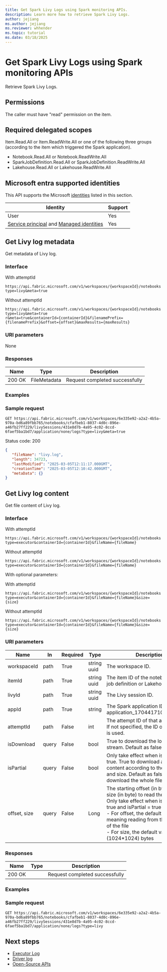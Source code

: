```yaml
---
title: Get Spark Livy Logs using Spark monitoring APIs.
description: Learn more how to retrieve Spark Livy Logs.
author: jejiang
ms.author: jejiang
ms.reviewer: whhender
ms.topic: tutorial
ms.date: 03/18/2025
---
```


# Get Spark Livy Logs using Spark monitoring APIs

Retrieve Spark Livy Logs.

## Permissions

The caller must have "read" permission on the item.

## Required delegated scopes

Item.Read.All or Item.ReadWrite.All or one of the following three groups (according to the item which triggered the Spark application).

- Notebook.Read.All or Notebook.ReadWrite.All 
- SparkJobDefinition.Read.All or SparkJobDefinition.ReadWrite.All 
- Lakehouse.Read.All or Lakehouse.ReadWrite.All 

## Microsoft entra supported identities

This API supports the Microsoft [identities](/rest/api/fabric/articles/identity-support) listed in this section.

| Identity | Support |
| --- | --- |
| User | Yes |
| [Service principal](/entra/identity-platform/app-objects-and-service-principals#service-principal-object) and [Managed identities](/entra/identity/managed-identities-azure-resources/overview) | Yes |

## Get Livy log metadata

Get metadata of Livy log.

### Interface

With attemptId
```HTTP
https://api.fabric.microsoft.com/v1/workspaces/{workspaceId}/notebooks|sparkJobDefinitions|lakehouses/{itemId}/livySessions/{livyId}/applications/none/{attemptId}/logs?type=livy&meta=true 
```

Without attemptId
```HTTP
https://api.fabric.microsoft.com/v1/workspaces/{workspaceId}/notebooks|sparkJobDefinitions|lakehouses/{itemId}/livySessions/{livyId}/applications/none/logs?type=livy&meta=true 
r&meta=true&containerId={containerId}&filenamePrefix={filenamePrefix}&offset={offset}&maxResults={maxResults}
```

### URI parameters
None

### Responses

| Name | Type | Description |
| --- | --- | --- |
| 200 OK | FileMetadata | Request completed successfully |

### Examples

### Sample request

```HTTP
GET https://api.fabric.microsoft.com/v1/workspaces/6e335e92-a2a2-4b5a-970a-bd6a89fbb765/notebooks/cfafbeb1-8037-4d0c-896e-a46fb27ff229/livySessions/431e8d7b-4a95-4c02-8ccd-6faef5ba1bd7/application/none/logs?type=livy&meta=true
```

Status code: 200

```JSON
{ 
   "fileName": "livy.log",
   "length": 34723, 
   "lastModified": "2025-03-05T12:11:17.000GMT", 
   "creationTime": "2025-03-05T12:10:42.000GMT", 
   "metaData": {} 
} 
```

## Get Livy log content

Get file content of Livy log.

### Interface

With attemptId
```HTTP
https://api.fabric.microsoft.com/v1/workspaces/{workspaceId}/notebooks|sparkJobDefinitions|lakehouses/{itemId}/livySessions/{livyId}/applications/{appId}/{attemptId}/logs?type=executor&containerId={containerId}&fileName={fileName}
```

Without attemptId
```HTTP
https://api.fabric.microsoft.com/v1/workspaces/{workspaceId}/notebooks|sparkJobDefinitions|lakehouses/{itemId}/livySessions/{livyId}/applications/{appId}/logs?type=executor&containerId={containerId}&fileName={fileName}
```

With optional parameters:

With attemptId
```HTTP
https://api.fabric.microsoft.com/v1/workspaces/{workspaceId}/notebooks|sparkJobDefinitions|lakehouses/{itemId}/livySessions/{livyId}/applications/{appId}/{attemptId}/logs?type=executor&containerId={containerId}&fileName={fileName}&size={size} 
```

Without attemptId
```HTTP
https://api.fabric.microsoft.com/v1/workspaces/{workspaceId}/notebooks|sparkJobDefinitions|lakehouses/{itemId}/livySessions/{livyId}/applications/{appId}/logs?type=executor&containerId={containerId}&fileName={fileName}&size={size}
```

### URI parameters

| Name | In | Required | Type | Description |
| --- | --- | --- | --- | --- |
| workspaceId | path | True | string uuid | The workspace ID. | 
| itemId | path | True | string uuid | The item ID of the notebook or Spark job definition or Lakehouse. | 
| livyId | path | True | string uuid | The Livy session ID. | 
| appId | path | True | string | The Spark application ID, like application_1704417105000_0001. | 
| attemptId | path | False | int | The attempt ID of that application ID. If not specified, the ID of last attempt is used. | 
| isDownload | query | False | bool | True to download the log file as a stream. Default as false. |
| isPartial | query | False | bool | Only take effect when isDownload is true. True to download a part of file content according to the given offset and size. Default as false to download the whole file |
| offset, size | query | False | Long | The starting offset (in byte) and the size (in byte) to read the file content. Only take effect when isDownload = true and isPartial = true <br> - For offset, the default value is 0, meaning reading from the beginning of the file <br> - For size, the default value is 1M (1024*1024) bytes|

### Responses

| Name | Type | Description|
| ---- | ---- | ---- |
| 200 OK |  | Request completed successfully |

### Examples

### Sample request

``` HTTP
GET https://api.fabric.microsoft.com/v1/workspaces/6e335e92-a2a2-4b5a-970a-bd6a89fbb765/notebooks/cfafbeb1-8037-4d0c-896e-a46fb27ff229/livySessions/431e8d7b-4a95-4c02-8ccd-6faef5ba1bd7/application/none/logs?type=livy
```

## Next steps

- [Executor Log](../data-engineering/executor-log.md)
- [Driver log](../data-engineering/driver-log.md)
- [Open-Source APIs ](../data-engineering/open-source-apis.md)
